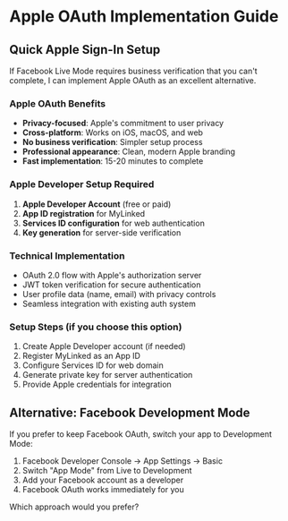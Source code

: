 # Apple OAuth Implementation Guide

## Quick Apple Sign-In Setup

If Facebook Live Mode requires business verification that you can't complete, I can implement Apple OAuth as an excellent alternative.

### Apple OAuth Benefits
- **Privacy-focused**: Apple's commitment to user privacy
- **Cross-platform**: Works on iOS, macOS, and web
- **No business verification**: Simpler setup process
- **Professional appearance**: Clean, modern Apple branding
- **Fast implementation**: 15-20 minutes to complete

### Apple Developer Setup Required
1. **Apple Developer Account** (free or paid)
2. **App ID registration** for MyLinked
3. **Services ID configuration** for web authentication
4. **Key generation** for server-side verification

### Technical Implementation
- OAuth 2.0 flow with Apple's authorization server
- JWT token verification for secure authentication
- User profile data (name, email) with privacy controls
- Seamless integration with existing auth system

### Setup Steps (if you choose this option)
1. Create Apple Developer account (if needed)
2. Register MyLinked as an App ID
3. Configure Services ID for web domain
4. Generate private key for server authentication
5. Provide Apple credentials for integration

## Alternative: Facebook Development Mode
If you prefer to keep Facebook OAuth, switch your app to Development Mode:
1. Facebook Developer Console → App Settings → Basic
2. Switch "App Mode" from Live to Development
3. Add your Facebook account as a developer
4. Facebook OAuth works immediately for you

Which approach would you prefer?